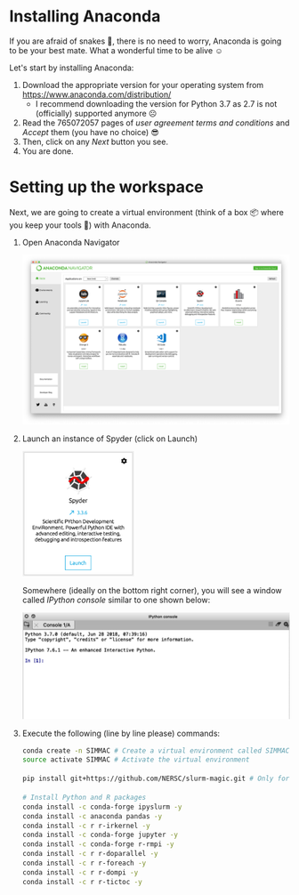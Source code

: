 # Installing Anaconda

If you are afraid of snakes 🐍, there is no need to worry, Anaconda is going to be your best mate. What a wonderful time to be alive ☺️

Let's start by installing Anaconda:
1. Download the appropriate version for your operating system from https://www.anaconda.com/distribution/
    - I recommend downloading the version for Python 3.7 as 2.7 is not (officially) supported anymore ☹️ 
2. Read the 765072057 pages of *user agreement terms and conditions* and _Accept_ them (you have no choice) 😎
3. Then, click on any *Next* button you see.
4. You are done.

# Setting up the workspace
Next, we are going to create a virtual environment (think of a box 📦 where you keep your tools 🧰) with Anaconda. 
1. Open Anaconda Navigator

    ![anaconda-navigator](images/anaconda-navigator.png)
    
2. Launch an instance of Spyder (click on Launch)
    
    <img src="images/spyder.png" alt="spyder" width=200px />

    Somewhere (ideally on the bottom right corner), you will see a window called _IPython console_ similar to one shown below:
     
    ![ipython-console](images/ipython-console.png)

3. Execute the following (line by line please) commands:

    ```bash
    conda create -n SIMMAC # Create a virtual environment called SIMMAC
    source activate SIMMAC # Activate the virtual environment

    pip install git+https://github.com/NERSC/slurm-magic.git # Only for HPC environments
    
    # Install Python and R packages
    conda install -c conda-forge ipyslurm -y
    conda install -c anaconda pandas -y
    conda install -c r r-irkernel -y
    conda install -c conda-forge jupyter -y
    conda install -c conda-forge r-rmpi -y
    conda install -c r r-doparallel -y
    conda install -c r r-foreach -y
    conda install -c r r-dompi -y
    conda install -c r r-tictoc -y
    ```
